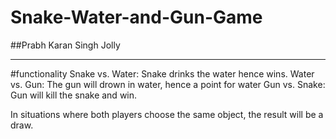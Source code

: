 # Snake-Water-and-Gun-Game
##Prabh Karan Singh Jolly
***
#functionality
Snake vs. Water: Snake drinks the water hence wins.
Water vs. Gun: The gun will drown in water, hence a point for water
Gun vs. Snake: Gun will kill the snake and win.

In situations where both players choose the same object, the result will be a draw.
